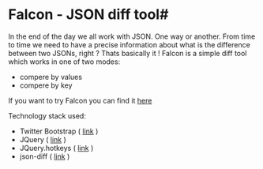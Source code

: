 # Falcon - JSON diff tool#

In the end of the day we all work with JSON. One way or another. From time to time we need to have a precise information about what is the difference between two JSONs, right ? Thats basically it ! Falcon is a simple diff tool which works in one of two modes:
* compere by values
* compere by key

If you want to try Falcon you can find it [here](http://pkafel.github.io/falcon/)

Technology stack used:
* Twitter Bootstrap ( [link](http://getbootstrap.com/) )
* JQuery ( [link](https://jquery.com/) )
* JQuery.hotkeys ( [link](https://github.com/jeresig/jquery.hotkeys) )
* json-diff ( [link](https://github.com/pkafel/json-diff) )
